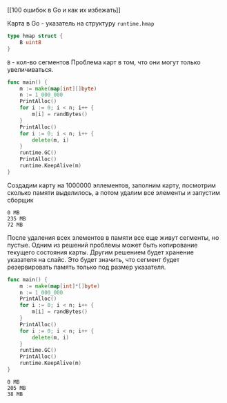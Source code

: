 [[100 ошибок в Go и как их избежать]]

Карта в Go - указатель на структуру `runtime.hmap`
```go
type hmap struct {
	B uint8
}
```
`B` - кол-во сегментов
Проблема карт в том, что они могут только увеличиваться. 
```go
func main() {
    m := make(map[int][]byte)
    n := 1_000_000
    PrintAlloc()
    for i := 0; i < n; i++ {
        m[i] = randBytes()
    }
    PrintAlloc()
    for i := 0; i < n; i++ {
        delete(m, i)
    }
    runtime.GC()
    PrintAlloc()
    runtime.KeepAlive(m)
}
```
Создадим карту на 1000000 эллементов, заполним карту, посмотрим сколько памяти выделилось, а потом удалим все элементы и запустим сборщик
```
0 MB
235 MB
72 MB
```
После удаления всех элементов в памяти все еще живут сегменты, но пустые. 
Одним из решений проблемы может быть копирование текущего состояния карты. Другим решением будет хранение указателя на слайс. Это будет значить, что сегмент будет резервировать память только под размер указателя.

```go
func main() {
    m := make(map[int]*[]byte)
    n := 1_000_000
    PrintAlloc()
    for i := 0; i < n; i++ {
        m[i] = randBytes()
    }
    PrintAlloc()
    for i := 0; i < n; i++ {
        delete(m, i)
    }
    runtime.GC()
    PrintAlloc()
    runtime.KeepAlive(m)
}
```

```
0 MB
205 MB
38 MB
```
